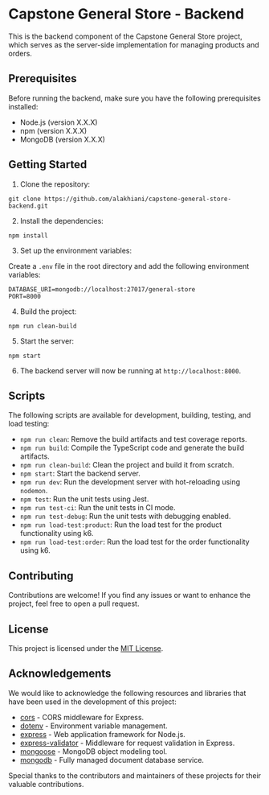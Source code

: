 # Capstone General Store - Backend

This is the backend component of the Capstone General Store project, which serves as the server-side implementation for managing products and orders.

## Prerequisites

Before running the backend, make sure you have the following prerequisites installed:

- Node.js (version X.X.X)
- npm (version X.X.X)
- MongoDB (version X.X.X)

## Getting Started

1. Clone the repository:

```shell
git clone https://github.com/alakhiani/capstone-general-store-backend.git
````

2. Install the dependencies:

```shell
npm install
```

3. Set up the environment variables:

Create a `.env` file in the root directory and add the following environment variables:

```
DATABASE_URI=mongodb://localhost:27017/general-store
PORT=8000
```

4. Build the project:

```shell
npm run clean-build
```

5. Start the server:

```shell
npm start
```

6. The backend server will now be running at `http://localhost:8000`.

## Scripts

The following scripts are available for development, building, testing, and load testing:

- `npm run clean`: Remove the build artifacts and test coverage reports.
- `npm run build`: Compile the TypeScript code and generate the build artifacts.
- `npm run clean-build`: Clean the project and build it from scratch.
- `npm start`: Start the backend server.
- `npm run dev`: Run the development server with hot-reloading using `nodemon`.
- `npm test`: Run the unit tests using Jest.
- `npm run test-ci`: Run the unit tests in CI mode.
- `npm run test-debug`: Run the unit tests with debugging enabled.
- `npm run load-test:product`: Run the load test for the product functionality using k6.
- `npm run load-test:order`: Run the load test for the order functionality using k6.

## Contributing

Contributions are welcome! If you find any issues or want to enhance the project, feel free to open a pull request.

## License

This project is licensed under the [MIT License](LICENSE).

## Acknowledgements

We would like to acknowledge the following resources and libraries that have been used in the development of this project:

- [cors](https://www.npmjs.com/package/cors) - CORS middleware for Express.
- [dotenv](https://www.npmjs.com/package/dotenv) - Environment variable management.
- [express](https://www.npmjs.com/package/express) - Web application framework for Node.js.
- [express-validator](https://www.npmjs.com/package/express-validator) - Middleware for request validation in Express.
- [mongoose](https://www.npmjs.com/package/mongoose) - MongoDB object modeling tool.
- [mongodb](https://www.mongodb.com/) - Fully managed document database service.

Special thanks to the contributors and maintainers of these projects for their valuable contributions.
